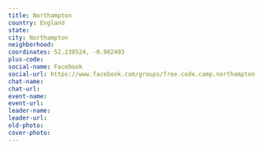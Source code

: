 ```yaml
---
title: Northampton
country: England
state: 
city: Northampton
neighborhood: 
coordinates: 52.238524, -0.902493
plus-code:
social-name: Facebook
social-url: https://www.facebook.com/groups/free.code.camp.northampton
chat-name:
chat-url:
event-name:
event-url:
leader-name:
leader-url:
old-photo: 
cover-photo:
---
```

